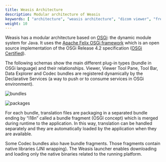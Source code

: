 ```yaml
---
title: Weasis Architecture
description: Modular architecture of Weasis
keywords: [ "architecture", "weasis architecture", "dicom viewer", "free dicom viewer", "open source dicom viewer", "weasis dicom viewer",  "multi-platform dicom viewer", "dicom", "pacs", "pacs viewer" ]
weight: 10
---
```



Weasis has a modular architecture based on <a target="_blank" href="https://www.osgi.org">OSGi</a>: the dynamic module system for Java. It uses the <a target="_blank" href="http://felix.apache.org">Apache Felix OSGi framework</a> which is an open source implementation of the OSGi Release 4.2 specification (<a target="_blank" href="https://www.osgi.org/osgi-compliance/osgi-certification/osgi-certified-products/">OSGi Certified</a>).

The following schemas show the main different plug-in types (bundle in OSGi language) and their relationships. Viewer, Viewer Tool Pane, Tool Bar, Data Explorer and Codec bundles are registered dynamically by the Declarative Services (a way to push or to consume services in OSGi environment).

![bundles](/images/architecture-bundles.png?classes=border)

![packages](/images/architecture-packages.png?classes=border)

For each bundle, translation files are packaging in a separated bundle ending by “i18n” called a bundle fragment (OSGI concept) which is merged during runtime to the application. In this way, translation can be handled separately and they are automatically loaded by the application when they are available.

Some Codec bundles also have bundle fragments. Those fragments contain native libraries (JNI wrapping). The Weasis launcher enables downloading and loading only the native binaries related to the running platform.
